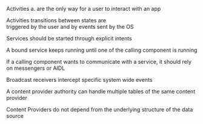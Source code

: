 
Activities
    a. are the only way for a user to interact with an app


Activities transitions between states are  
    triggered by the user and by events sent by the OS


Services
    should be started through explicit intents


A bound service keeps running
    until one of the calling component is running


If a calling component wants to communicate with a service, it should rely on 
    messengers or AIDL

Broadcast receivers 
    intercept specific system wide events

A content provider authority can handle
    multiple tables of the same content provider

Content Providers
    do not depend from the underlying structure of the data source
